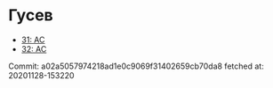 # Гусев
- [31: AC](31.md)
- [32: AC](32.md)

Commit: a02a5057974218ad1e0c9069f31402659cb70da8
 fetched at: 20201128-153220
